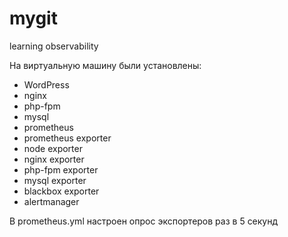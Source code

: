 # mygit
learning observability

На виртуальную машину были установлены:
- WordPress
- nginx
- php-fpm
- mysql
- prometheus
- prometheus exporter
- node exporter
- nginx exporter
- php-fpm exporter
- mysql exporter
- blackbox exporter
- alertmanager

В prometheus.yml настроен опрос экспортеров раз в 5 секунд
